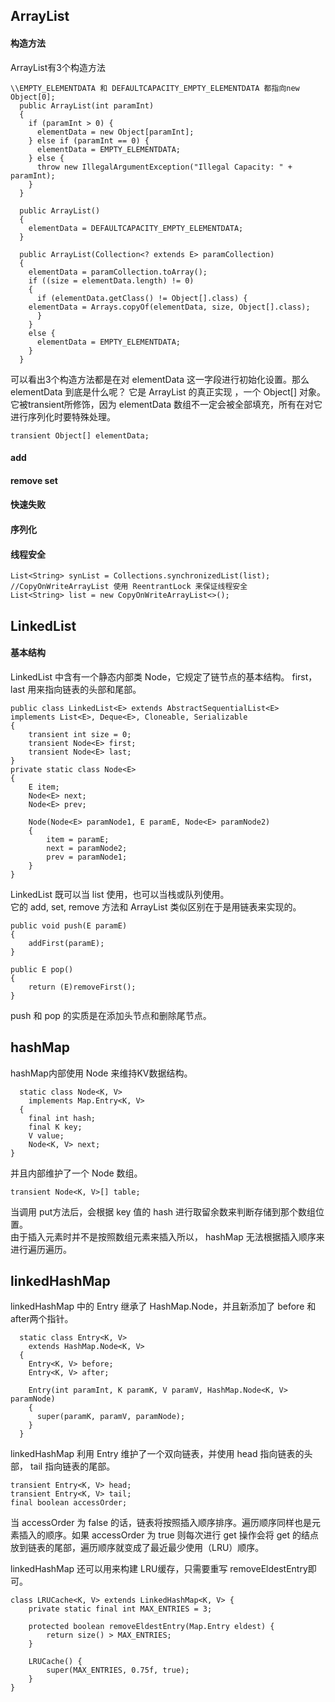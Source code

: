 ## ArrayList ##
#### 构造方法 ####
ArrayList有3个构造方法  

    \\EMPTY_ELEMENTDATA 和 DEFAULTCAPACITY_EMPTY_ELEMENTDATA 都指向new Object[0];
      public ArrayList(int paramInt)
      {
	    if (paramInt > 0) {
	      elementData = new Object[paramInt];
	    } else if (paramInt == 0) {
	      elementData = EMPTY_ELEMENTDATA;
	    } else {
	      throw new IllegalArgumentException("Illegal Capacity: " + paramInt);
	    }
      }
      
      public ArrayList()
      {
    	elementData = DEFAULTCAPACITY_EMPTY_ELEMENTDATA;
      }  
      
      public ArrayList(Collection<? extends E> paramCollection)
      {
	    elementData = paramCollection.toArray();
	    if ((size = elementData.length) != 0)
	    {
	      if (elementData.getClass() != Object[].class) {
	    elementData = Arrays.copyOf(elementData, size, Object[].class);
	      }
	    }
	    else {
	      elementData = EMPTY_ELEMENTDATA;
	    }
      }
可以看出3个构造方法都是在对 elementData 这一字段进行初始化设置。那么 elementData 到底是什么呢？ 它是 ArrayList 的真正实现 ，一个  Object[] 对象。 它被transient所修饰，因为 elementData 数组不一定会被全部填充，所有在对它进行序列化时要特殊处理。

    transient Object[] elementData;
#### add ####
#### remove set ####
#### 快速失败 ####
#### 序列化 ####
#### 线程安全 ####

    List<String> synList = Collections.synchronizedList(list);
	//CopyOnWriteArrayList 使用 ReentrantLock 来保证线程安全
	List<String> list = new CopyOnWriteArrayList<>();
## LinkedList ##
#### 基本结构 ####
LinkedList 中含有一个静态内部类 Node，它规定了链节点的基本结构。 first，last 用来指向链表的头部和尾部。
	
	public class LinkedList<E> extends AbstractSequentialList<E>
	implements List<E>, Deque<E>, Cloneable, Serializable
	{
		transient int size = 0;
		transient Node<E> first;
		transient Node<E> last;
	}
	private static class Node<E>
	{
		E item;
		Node<E> next;
		Node<E> prev;
		
		Node(Node<E> paramNode1, E paramE, Node<E> paramNode2)
		{
			item = paramE;
			next = paramNode2;
			prev = paramNode1;
		}
	}
LinkedList 既可以当 list 使用，也可以当栈或队列使用。  
它的 add, set, remove 方法和 ArrayList 类似区别在于是用链表来实现的。

	public void push(E paramE)
	{
		addFirst(paramE);
	}
	
	public E pop()
	{
		return (E)removeFirst();
	}
push 和 pop 的实质是在添加头节点和删除尾节点。
## hashMap ##
hashMap内部使用 Node 来维持KV数据结构。  

      static class Node<K, V>
	    implements Map.Entry<K, V>
	  {
	    final int hash;
	    final K key;
	    V value;
	    Node<K, V> next;
	}
并且内部维护了一个 Node 数组。  

    transient Node<K, V>[] table;
当调用 put方法后，会根据 key 值的 hash 进行取留余数来判断存储到那个数组位置。  
由于插入元素时并不是按照数组元素来插入所以， hashMap 无法根据插入顺序来进行遍历遍历。  
## linkedHashMap ##  
linkedHashMap 中的 Entry 继承了 HashMap.Node，并且新添加了 before 和 after两个指针。

      static class Entry<K, V>
	    extends HashMap.Node<K, V>
	  {
	    Entry<K, V> before;
	    Entry<K, V> after;
	    
	    Entry(int paramInt, K paramK, V paramV, HashMap.Node<K, V> paramNode)
	    {
	      super(paramK, paramV, paramNode);
	    }
	  }
linkedHashMap 利用 Entry 维护了一个双向链表，并使用 head 指向链表的头部， tail 指向链表的尾部。

	transient Entry<K, V> head;
	transient Entry<K, V> tail;
	final boolean accessOrder;

当 accessOrder 为 false 的话，链表将按照插入顺序排序。遍历顺序同样也是元素插入的顺序。如果 accessOrder 为 true 则每次进行 get 操作会将 get 的结点放到链表的尾部，遍历顺序就变成了最近最少使用（LRU）顺序。  

linkedHashMap 还可以用来构建 LRU缓存，只需要重写 removeEldestEntry即可。  

    class LRUCache<K, V> extends LinkedHashMap<K, V> {
	    private static final int MAX_ENTRIES = 3;
	
	    protected boolean removeEldestEntry(Map.Entry eldest) {
	        return size() > MAX_ENTRIES;
	    }
	
	    LRUCache() {
	        super(MAX_ENTRIES, 0.75f, true);
	    }
	}